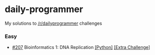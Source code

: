 # daily-programmer
My solutions to [/r/dailyprogrammer] challenges

### Easy
- [#207] Bioinformatics 1: DNA Replication [[Python]](/Python/Easy/207-bioinformatics-1.py) [[Extra Challenge]](Python/Easy/207-bioinformatics-extra.py)

[/r/dailyprogrammer]:http://www.reddit.com/r/DailyProgrammer
[#207]:https://www.reddit.com/r/dailyprogrammer/comments/2zyipu/20150323_challenge_207_easy_bioinformatics_1_dna/
